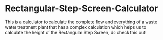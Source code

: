 # Rectangular-Step-Screen-Calculator
This is a calculator to calculate the complete flow and everything of a waste water treatment plant that has a complex calculation which helps us to calculate the height of the Rectangular Step Screen, do check this out!
